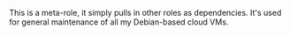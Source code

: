 This is a meta-role, it simply pulls in other roles as dependencies. It's used
for general maintenance of all my Debian-based cloud VMs.
